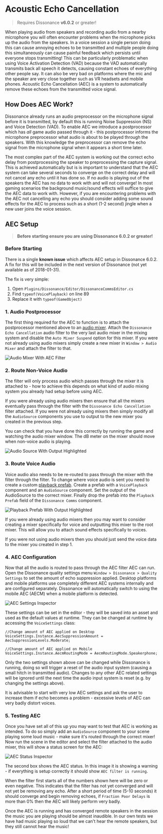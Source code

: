 # Acoustic Echo Cancellation

> Requires Dissonance **v6.0.2** or greater!

When playing audio from speakers and recording audio from a nearby microphone you will often encounter problems when the microphone picks up the audio from the speakers. In a voice session a single person doing this can cause annoying echoes to be transmitted and multiple people doing this simultaneously can cause painful feedback which persists until everyone stops transmitting! This can be particularly problematic when using Voice Activation Detection (VAD) because the VAD automatically transmits back all speech it detects, causing constant echoes of everything other people say. It can also be very bad on platforms where the mic and the speaker are very close together such as VR headsets and mobile phones. Acoustic Echo Cancellation (AEC) is a system to automatically remove these echoes from the transmitted voice signal.

## How Does AEC Work?

Dissonance already runs an audio preprocessor on the microphone signal before it is transmitted, by default this is running Noise Suppression (NS) and Voice Detection (VAD). To enable AEC we introduce a postprocessor which has _all_ game audio passed through it - this postprocessor informs the microphone preprocessor what audio is about to be played through the speakers. With this knowledge the preprocessor can remove the echo signal from the microphone signal when it appears a short time later.

The most complex part of the AEC system is working out the correct echo delay from postprocessing the speaker to preprocessing the capture signal. This is achieved automatically but is is important to understand that the AEC system can take several seconds to converge on the correct delay and will not cancel any echo until it has done so. If no audio is playing out of the speakers the AEC has no data to work with and will not converge! In most gaming scenarios the background music/sound effects will suffice to give the AEC data to work with. However, if you are encountering problems with the AEC not cancelling any echo you should consider adding some sound effects for the AEC to process such as a short (1-2 second) jingle when a new user joins the voice session.

## AEC Setup

> **Before starting ensure you are using Dissonance 6.0.2 or greater!**

### Before Starting

There is a single **known issue** which affects AEC setup in Dissonance 6.0.2. A fix for this will be included in the next version of Dissonance (not yet available as of 2018-01-31).

The fix is very simple:

 1. Open `Plugins/Dissonance/Editor/DissonanceCommsEditor.cs`
 2. Find `typeof(VoicePlayback)` on line 89
 3. Replace it with `typeof(GameObject)`

### 1. Audio Postprocessor

The first thing required for the AEC to function is to attach the postprocessor mentioned above to an [audio mixer](https://docs.unity3d.com/Manual/AudioMixer.html). Attach the `Dissonance Echo Cancellation` audio filter to the very last audio mixer in the mixing system and disable the `Auto Mixer Suspend` option for this mixer. If you were not already using audio mixers simply create a new mixer in `Window > Audio Mixer` and attach the filter to that.

![Audio Mixer With AEC Filter](/images/AudioMixer_WithAecFilter.png)

### 2. Route Non-Voice Audio

The filter will only process audio which passes through the mixer it is attached to - how to achieve this depends on what kind of audio mixing system you already had setup before using AEC.

If you were already using audio mixers then ensure that all the mixers eventually pass through the filter with the `Dissonance Echo Cancellation` filter attached. If you were not already using mixers then simply modify all the `AudioSource` components you use to output to the new mixer you created in the previous step.

You can check that you have done this correctly by running the game and watching the audio mixer window. The dB meter on the mixer should move when non-voice audio is playing.

![Audio Source With Output Highlighted](/images/AudioSource_OutputHighlighted.png)

### 3. Route Voice Audio

Voice audio also needs to be re-routed to pass through the mixer with the filter through the filter. To change where voice audio is sent you need to create a custom [playback prefab](/Tutorials/Playback-Prefab). Create a prefab with a `VoicePlayback` component and an `AudioSource` component. Set the output of the AudioSource to the correct mixer. Finally drop the prefab into the `Playback Prefab` field of the `Dissonance Comms` component.

![Playback Prefab With Output Highlighted](/images/PlaybackPrefab_OutputHighlighted.png)

If you were already using audio mixers then you may want to consider creating a mixer specifically for voice and outputting this mixer to the root mixer. This will allow you to attach sound effects specifically to voices.

If you were not using audio mixers then you should just send the voice data to the mixer you created in step 1.

### 4. AEC Configuration

Now that all the audio is routed to pass through the AEC filter AEC can run. Open the Dissonance quality settings menu `Window > Dissonance > Quality Settings` to set the amount of echo suppression applied. Desktop platforms and mobile platforms use completely different AEC systems internally and are configured separately. Dissonance will automatically switch to using the mobile AEC (AECM) when a mobile platform is detected.

![AEC Settings Inspector](/images/AecSettings.png)

These settings can be set in the editor - they will be saved into an asset and used as the default values at runtime. They can be changed at runtime by accessing the `VoiceSettings` class:

```
//Change amount of AEC applied on Desktop
VoiceSettings.Instance.AecSuppressionAmount = AecSuppressionLevels.Moderate;

//Change amount of AEC applied on Mobile
VoiceSettings.Instance.AecmRoutingMode = AecmRoutingMode.Speakerphone;
```

Only the two settings shown above can be changed while Dissonance is running, doing so will trigger a reset of the audio input system (causing a small hitch in transmitted audio). Changes to any other AEC related settings will be ignored until the next time the audio input system is reset (e.g. by changing the settings above).

It is advisable to start with very low AEC settings and ask the user to increase them if echo becomes a problem - excessive levels of AEC can very badly distort voices.

### 5. Testing AEC

Once you have set all of this up you may want to test that AEC is working as intended. To do so simply add an `AudioSource` component to your scene playing some loud music - make sure it's routed through the correct mixer! Now run the scene in the editor and select the filter attached to the audio mixer, this will show a status screen for the AEC:

![AEC Status Inspector](/images/AecStatus.png)

The second box shows the AEC status. In this image it is showing a warning - if everything is setup correctly it should show `AEC filter is running`.

When the filter first starts all of the numbers shown here will be zero or even negative. This indicates that the filter has not yet converged and will not yet be removing any echo. After a short period of time (5-10 seconds) it should converge and begin removing echoes, if `Fraction Poor Delays` is more than 0% then the AEC will likely perform very badly.

Once the AEC is running and has converged remote speakers in the session the music you are playing should be almost inaudible. In our own tests we have had music playing so loud that we can't hear the remote speakers, but they still cannot hear the music! 